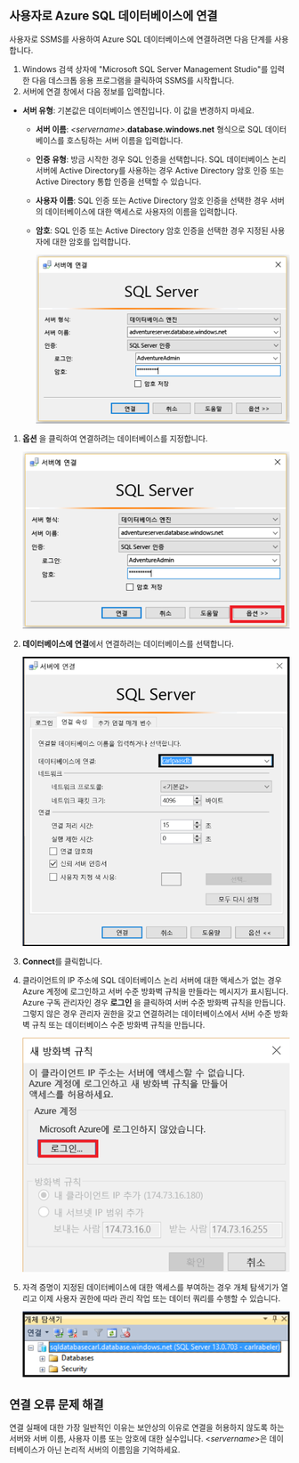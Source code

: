 ## <a name="connect-to-azure-sql-database-as-a-user"></a>사용자로 Azure SQL 데이터베이스에 연결
사용자로 SSMS를 사용하여 Azure SQL 데이터베이스에 연결하려면 다음 단계를 사용합니다.

1. Windows 검색 상자에 "Microsoft SQL Server Management Studio"를 입력한 다음 데스크톱 응용 프로그램을 클릭하여 SSMS를 시작합니다.
2. 서버에 연결 창에서 다음 정보를 입력합니다.

* **서버 유형**: 기본값은 데이터베이스 엔진입니다. 이 값을 변경하지 마세요.
  
  * **서버 이름**: *&lt;servername>*.**database.windows.net** 형식으로 SQL 데이터베이스를 호스팅하는 서버 이름을 입력합니다.
  * **인증 유형**: 방금 시작한 경우 SQL 인증을 선택합니다. SQL 데이터베이스 논리 서버에 Active Directory를 사용하는 경우 Active Directory 암호 인증 또는 Active Directory 통합 인증을 선택할 수 있습니다.
  * **사용자 이름**: SQL 인증 또는 Active Directory 암호 인증을 선택한 경우 서버의 데이터베이스에 대한 액세스로 사용자의 이름을 입력합니다.
  * **암호**: SQL 인증 또는 Active Directory 암호 인증을 선택한 경우 지정된 사용자에 대한 암호를 입력합니다.
    
       ![SQL Server Management Studio: SQL 데이터베이스 서버에 연결](./media/sql-database-sql-server-management-studio-connect-user/connect-user-1.png)

1. **옵션** 을 클릭하여 연결하려는 데이터베이스를 지정합니다.
   
      ![SQL Server Management Studio: SQL 데이터베이스 서버에 연결](./media/sql-database-sql-server-management-studio-connect-user/connect-user-2.png)
2. **데이터베이스에 연결**에서 연결하려는 데이터베이스를 선택합니다.
   
     ![SQL Server Management Studio: SQL 데이터베이스 서버에 연결](./media/sql-database-sql-server-management-studio-connect-user/connect-user-3.png)
3. **Connect**를 클릭합니다.
4. 클라이언트의 IP 주소에 SQL 데이터베이스 논리 서버에 대한 액세스가 없는 경우 Azure 계정에 로그인하고 서버 수준 방화벽 규칙을 만들라는 메시지가 표시됩니다. Azure 구독 관리자인 경우 **로그인** 을 클릭하여 서버 수준 방화벽 규칙을 만듭니다. 그렇지 않은 경우 관리자 권한을 갖고 연결하려는 데이터베이스에서 서버 수준 방화벽 규칙 또는 데이터베이스 수준 방화벽 규칙을 만듭니다.
   
      ![SQL Server Management Studio: SQL 데이터베이스 서버에 연결](./media/sql-database-sql-server-management-studio-connect-user/connect-user-4.png)
5. 자격 증명이 지정된 데이터베이스에 대한 액세스를 부여하는 경우 개체 탐색기가 열리고 이제 사용자 권한에 따라 관리 작업 또는 데이터 쿼리를 수행할 수 있습니다.
   
      ![SQL Server Management Studio: SQL 데이터베이스 서버에 연결](./media/sql-database-sql-server-management-studio-connect-user/connect-user-5.png)

## <a name="troubleshoot-connection-failures"></a>연결 오류 문제 해결
연결 실패에 대한 가장 일반적인 이유는 보안상의 이유로 연결을 허용하지 않도록 하는 서버와 서버 이름, 사용자 이름 또는 암호에 대한 실수입니다. <*servername*>은 데이터베이스가 아닌 논리적 서버의 이름임을 기억하세요. 

